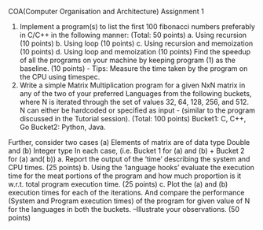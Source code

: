 COA(Computer Organisation and Architecture) Assignment 1

1. Implement a program(s) to list the first 100 fibonacci numbers preferably in C/C++ in the
following manner: (Total: 50 points)
a. Using recursion (10 points)
b. Using loop (10 points)
c. Using recursion and memoization (10 points)
d. Using loop and memoization (10 points)
Find the speedup of all the programs on your machine by keeping program (1) as the
baseline. (10 points) -
Tips: Measure the time taken by the program on the CPU using timespec.
2. Write a simple Matrix Multiplication program for a given NxN matrix in any of the two of
your preferred Languages from the following buckets, where N is iterated through the set
of values 32, 64, 128, 256, and 512. N can either be hardcoded or specified as input -
(similar to the program discussed in the Tutorial session). (Total: 100 points)
Bucket1: C, C++, Go
Bucket2: Python, Java.

Further, consider two cases (a) Elements of matrix are of data type Double and (b) Integer type
In each case, (i.e. Bucket 1 for (a) and (b) + Bucket 2 for (a) and( b))
a. Report the output of the ‘time’ describing the system and CPU times. (25 points)
b. Using the ‘language hooks’ evaluate the execution time for the meat portions of the
program and how much proportion is it w.r.t. total program execution time. (25 points)
c. Plot the (a) and (b) execution times for each of the iterations. And compare the
performance (System and Program execution times) of the program for given value of N
for the languages in both the buckets. –Illustrate your observations. (50 points)
